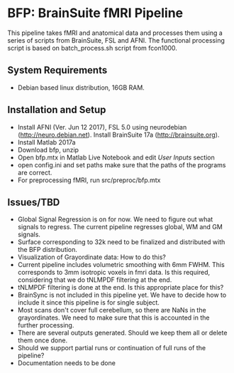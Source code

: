 # BFP: BrainSuite fMRI Pipeline
 This pipeline takes fMRI and anatomical data and processes them using a series 
 of scripts from BrainSuite, FSL and AFNI. The functional processing script is 
 based on batch_process.sh script from fcon1000.
## System Requirements
 * Debian based linux distribution, 16GB RAM. 
## Installation and Setup
 * Install AFNI (Ver. Jun 12 2017), FSL 5.0 using neurodebian (http://neuro.debian.net). Install BrainSuite 17a (http://brainsuite.org).
 * Install Matlab 2017a
 * Download bfp, unzip
 * Open bfp.mtx in Matlab Live Notebook and edit *User Inputs* section
 * open config.ini and set paths make sure that the paths of the programs are 
 correct.
 * For preprocessing fMRI, run src/preproc/bfp.mtx

## Issues/TBD
 * Global Signal Regression is on for now. We need to figure out what signals 
 to regress. The current pipeline regresses global, WM and GM signals.
 * Surface corresponding to 32k need to be finalized and distributed with the 
 BFP distribution.
 * Visualization of Grayordinate data: How to do this?
 * Current pipeline includes volumetric smoothing with 6mm FWHM. This corresponds 
 to 3mm isotropic voxels in fmri data. Is this required, considering that we 
 do tNLMPDF filtering at the end.
 * tNLMPDF filtering is done at the end. Is this appropriate place for this?
 * BrainSync is not included in this pipeline yet. We have to decide how to 
 include it since this pipeline is for single subject.
 * Most scans don't cover full cerebellum, so there are NaNs in the grayordinates. 
 We need to make sure that this is accounted in the further processing.
 * There are several outputs generated. Should we keep them all or delete them 
 once done.
 * Should we support partial runs or continuation of full runs of the pipeline?
 * Documentation needs to be done
